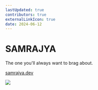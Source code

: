```yaml
---
lastUpdated: true
contributors: true
externalLinkIcon: true
date: 2024-06-12
---
```

# S﻿AMRAJYA

T﻿he one you'll always want to brag about.

[s﻿amrajya.dev](samrajya.dev)

![](/media/credits_head.jpg)
